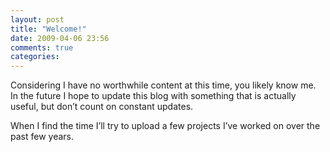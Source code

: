 ```yaml
---
layout: post
title: "Welcome!"
date: 2009-04-06 23:56
comments: true
categories: 
---
```

Considering I have no worthwhile content at this time, you likely know me. In the future I hope to update this blog with something that is actually useful, but don’t count on constant updates.

When I find the time I’ll try to upload a few projects I’ve worked on over the past few years.